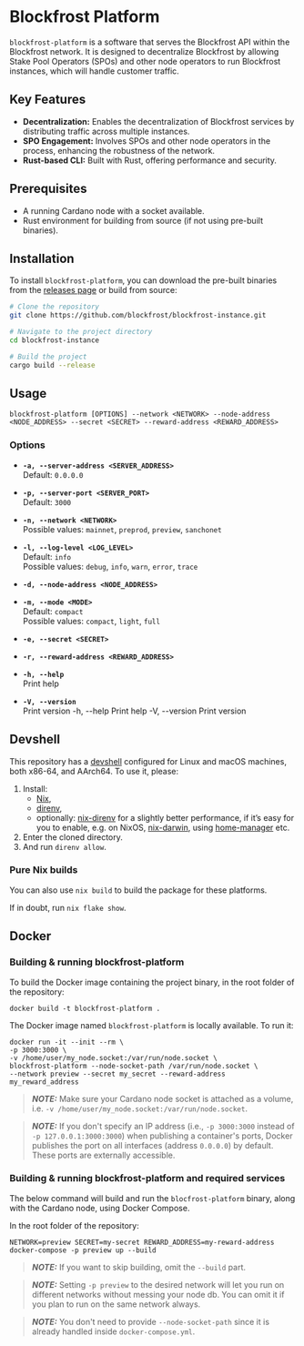 # Blockfrost Platform

`blockfrost-platform` is a software that serves the Blockfrost API within the Blockfrost network. It is designed to decentralize Blockfrost by allowing Stake Pool Operators (SPOs) and other node operators to run Blockfrost instances, which will handle customer traffic.

## Key Features

- **Decentralization:** Enables the decentralization of Blockfrost services by distributing traffic across multiple instances.
- **SPO Engagement:** Involves SPOs and other node operators in the process, enhancing the robustness of the network.
- **Rust-based CLI:** Built with Rust, offering performance and security.

## Prerequisites

- A running Cardano node with a socket available.
- Rust environment for building from source (if not using pre-built binaries).

## Installation

To install `blockfrost-platform`, you can download the pre-built binaries from the [releases page](#) or build from source:

```bash
# Clone the repository
git clone https://github.com/blockfrost/blockfrost-instance.git

# Navigate to the project directory
cd blockfrost-instance

# Build the project
cargo build --release

```

## Usage

```shell
blockfrost-platform [OPTIONS] --network <NETWORK> --node-address <NODE_ADDRESS> --secret <SECRET> --reward-address <REWARD_ADDRESS>
```

### Options

- **`-a, --server-address <SERVER_ADDRESS>`**  
  Default: `0.0.0.0`

- **`-p, --server-port <SERVER_PORT>`**  
  Default: `3000`

- **`-n, --network <NETWORK>`**  
  Possible values: `mainnet`, `preprod`, `preview`, `sanchonet`

- **`-l, --log-level <LOG_LEVEL>`**  
  Default: `info`  
  Possible values: `debug`, `info`, `warn`, `error`, `trace`

- **`-d, --node-address <NODE_ADDRESS>`**  

- **`-m, --mode <MODE>`**  
  Default: `compact`  
  Possible values: `compact`, `light`, `full`

- **`-e, --secret <SECRET>`**

- **`-r, --reward-address <REWARD_ADDRESS>`**

- **`-h, --help`**  
  Print help

- **`-V, --version`**  
  Print version
  -h, --help
          Print help
  -V, --version
          Print version

## Devshell

This repository has a [devshell](https://github.com/numtide/devshell) configured for Linux and macOS machines, both x86-64, and AArch64. To use it, please:

1. Install:
    * [Nix](https://nixos.org/download/),
    * [direnv](https://direnv.net/),
    * optionally: [nix-direnv](https://github.com/nix-community/nix-direnv) for a slightly better performance, if it’s easy for you to enable, e.g. on NixOS, [nix-darwin](https://github.com/LnL7/nix-darwin), using [home-manager](https://github.com/nix-community/home-manager) etc.
2. Enter the cloned directory.
3. And run `direnv allow`.

### Pure Nix builds

You can also use `nix build` to build the package for these platforms.

If in doubt, run `nix flake show`.

## Docker

### Building & running blockfrost-platform

To build the Docker image containing the project binary, in the root folder of the repository:

```console
docker build -t blockfrost-platform .
```

The Docker image named `blockfrost-platform` is locally available. To run it:


```console
docker run -it --init --rm \
-p 3000:3000 \
-v /home/user/my_node.socket:/var/run/node.socket \
blockfrost-platform --node-socket-path /var/run/node.socket \
--network preview --secret my_secret --reward-address my_reward_address
```

> **_NOTE:_**  Make sure your Cardano node socket is attached as a volume, i.e. `-v /home/user/my_node.socket:/var/run/node.socket`.

> **_NOTE:_**  If you don't specify an IP address (i.e., `-p 3000:3000` instead of `-p 127.0.0.1:3000:3000`) when publishing a container's ports, Docker publishes the port on all interfaces (address `0.0.0.0`) by default. These ports are externally accessible.


### Building & running blockfrost-platform and required services

The below command will build and run the `blocfrost-platform` binary, along with the Cardano node, using Docker Compose.

In the root folder of the repository:
```console
NETWORK=preview SECRET=my-secret REWARD_ADDRESS=my-reward-address docker-compose -p preview up --build
```

> **_NOTE:_**  If you want to skip building, omit the `--build` part.

> **_NOTE:_**  Setting `-p preview` to the desired network will let you run on different networks without messing your node db. You can omit it if you plan to run on the same network always.

> **_NOTE:_**  You don't need to provide `--node-socket-path` since it is already handled inside `docker-compose.yml`.